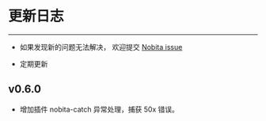 
# 更新日志
---

- 如果发现新的问题无法解决， 欢迎提交 [Nobita issue](https://github.com/iamtang/nobita/issues)

- 定期更新

## v0.6.0
  - 增加插件 nobita-catch 异常处理，捕获 50x 错误。